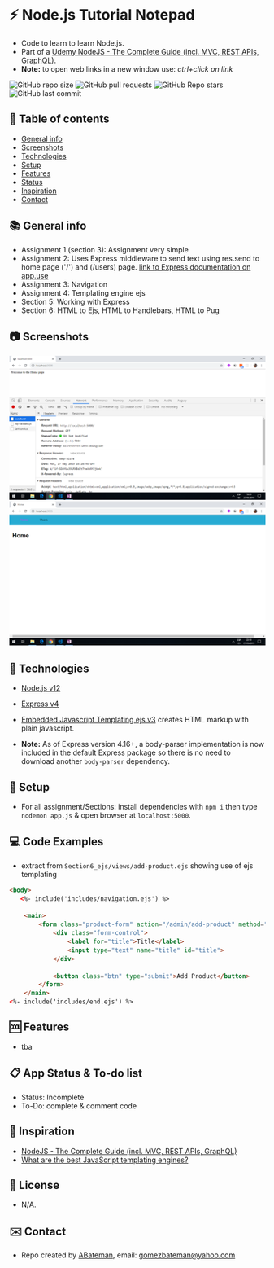 # :zap: Node.js Tutorial Notepad

* Code to learn to learn Node.js.
* Part of a [Udemy NodeJS - The Complete Guide (incl. MVC, REST APIs, GraphQL)](https://www.udemy.com/nodejs-the-complete-guide/).
* **Note:** to open web links in a new window use: _ctrl+click on link_

![GitHub repo size](https://img.shields.io/github/repo-size/AndrewJBateman/nodejs-tutorial-notepad?style=plastic)
![GitHub pull requests](https://img.shields.io/github/issues-pr/AndrewJBateman/nodejs-tutorial-notepad?style=plastic)
![GitHub Repo stars](https://img.shields.io/github/stars/AndrewJBateman/nodejs-tutorial-notepad?style=plastic)
![GitHub last commit](https://img.shields.io/github/last-commit/AndrewJBateman/nodejs-tutorial-notepad?style=plastic)

## :page_facing_up: Table of contents

* [General info](#general-info)
* [Screenshots](#screenshots)
* [Technologies](#technologies)
* [Setup](#setup)
* [Features](#features)
* [Status](#status)
* [Inspiration](#inspiration)
* [Contact](#contact)

## :books: General info

* Assignment 1 (section 3): Assignment very simple
* Assignment 2: Uses Express middleware to send text using res.send to home page ('/') and (/users) page. [link to Express documentation on app.use](http://expressjs.com/es/api.html#app.use)
* Assignment 3: Navigation
* Assignment 4: Templating engine ejs
* Section 5: Working with Express
* Section 6: HTML to Ejs, HTML to Handlebars, HTML to Pug

## :camera: Screenshots

![screenprint](./img/Assignment2.png)
![screenprint](./img/Assignment3.png)

## :signal_strength: Technologies

* [Node.js v12](https://nodejs.org)
* [Express v4](https://www.npmjs.com/package/express)
* [Embedded Javascript Templating ejs v3](https://ejs.co/) creates HTML markup with plain javascript.

* **Note:** As of Express version 4.16+, a body-parser implementation is now included in the default Express package so there is no need to download another `body-parser` dependency.

## :floppy_disk: Setup

* For all assignment/Sections: install dependencies with `npm i` then type `nodemon app.js` & open browser at `localhost:5000`.

## :computer: Code Examples

* extract from `Section6_ejs/views/add-product.ejs` showing use of ejs templating

```html
<body>
   <%- include('includes/navigation.ejs') %>

    <main>
        <form class="product-form" action="/admin/add-product" method="POST">
            <div class="form-control">
                <label for="title">Title</label>
                <input type="text" name="title" id="title">
            </div>

            <button class="btn" type="submit">Add Product</button>
        </form>
    </main>
<%- include('includes/end.ejs') %>
```

## :cool: Features

* tba

## :clipboard: App Status & To-do list

* Status: Incomplete
* To-Do: complete & comment code

## :clap: Inspiration

* [NodeJS - The Complete Guide (incl. MVC, REST APIs, GraphQL)](https://www.udemy.com/nodejs-the-complete-guide/)
* [What are the best JavaScript templating engines?](https://www.slant.co/topics/51/~best-javascript-templating-engines#26)

## :file_folder: License

* N/A.

## :envelope: Contact

* Repo created by [ABateman](https://github.com/AndrewJBateman), email: gomezbateman@yahoo.com
